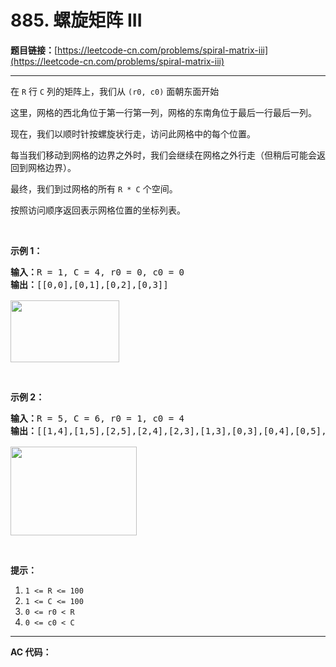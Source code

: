 # 885. 螺旋矩阵 III

**题目链接：**[https://leetcode-cn.com/problems/spiral-matrix-iii](https://leetcode-cn.com/problems/spiral-matrix-iii)

---

<div class="content__1Y2H">
 <div class="notranslate">
  <p>在&nbsp;<code>R</code>&nbsp;行&nbsp;<code>C</code>&nbsp;列的矩阵上，我们从&nbsp;<code>(r0, c0)</code>&nbsp;面朝东面开始</p> 
  <p>这里，网格的西北角位于第一行第一列，网格的东南角位于最后一行最后一列。</p> 
  <p>现在，我们以顺时针按螺旋状行走，访问此网格中的每个位置。</p> 
  <p>每当我们移动到网格的边界之外时，我们会继续在网格之外行走（但稍后可能会返回到网格边界）。</p> 
  <p>最终，我们到过网格的所有&nbsp;<code>R * C</code>&nbsp;个空间。</p> 
  <p>按照访问顺序返回表示网格位置的坐标列表。</p> 
  <p>&nbsp;</p> 
  <p><strong>示例 1：</strong></p> 
  <pre class="language-text"><strong>输入：</strong>R = 1, C = 4, r0 = 0, c0 = 0
<strong>输出：</strong>[[0,0],[0,1],[0,2],[0,3]]

<img style="height: 99px; width: 174px;" src="https://aliyun-lc-upload.oss-cn-hangzhou.aliyuncs.com/aliyun-lc-upload/uploads/2018/08/24/example_1.png" alt="">
</pre> 
  <p>&nbsp;</p> 
  <p><strong>示例 2：</strong></p> 
  <pre class="language-text"><strong>输入：</strong>R = 5, C = 6, r0 = 1, c0 = 4
<strong>输出：</strong>[[1,4],[1,5],[2,5],[2,4],[2,3],[1,3],[0,3],[0,4],[0,5],[3,5],[3,4],[3,3],[3,2],[2,2],[1,2],[0,2],[4,5],[4,4],[4,3],[4,2],[4,1],[3,1],[2,1],[1,1],[0,1],[4,0],[3,0],[2,0],[1,0],[0,0]]

<img style="height: 142px; width: 202px;" src="https://aliyun-lc-upload.oss-cn-hangzhou.aliyuncs.com/aliyun-lc-upload/uploads/2018/08/24/example_2.png" alt="">
</pre> 
  <p>&nbsp;</p> 
  <p><strong>提示：</strong></p> 
  <ol> 
   <li><code>1 &lt;= R &lt;= 100</code></li> 
   <li><code>1 &lt;= C &lt;= 100</code></li> 
   <li><code>0 &lt;= r0 &lt; R</code></li> 
   <li><code>0 &lt;= c0 &lt; C</code></li> 
  </ol> 
 </div>
</div>

---

**AC 代码：**

```java

```